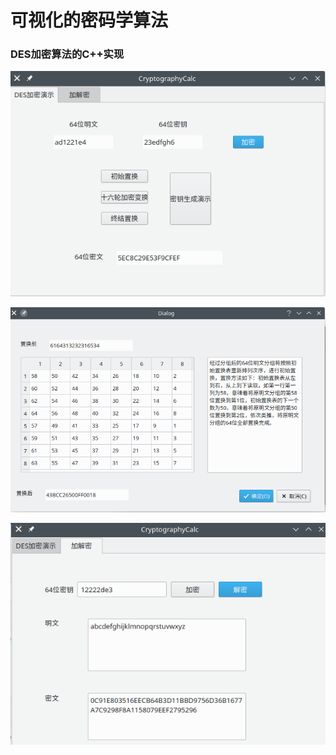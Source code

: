 # 可视化的密码学算法





### DES加密算法的C++实现



![image-20210209172357161](/document/image-20210209172357161.png)

![image-20210209172506748](/document/image-20210209172506748.png)

![image-20210209172534579](/document/image-20210209172534579.png)

